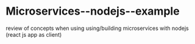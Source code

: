 # Microservices--nodejs--example
review of concepts when using using/building microservices with nodejs (react js app as client)

